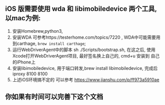 ## iOS 版需要使用 wda 和 libimobiledevice 两个工具,以mac为例:
1. 安装Homebrew,python3,
2. 安装WDA 可参考https://testerhome.com/topics/7220 ,  WDA中可能需要用到carthage, `brew install carthage`;
3. 运行WebDriverAgent中的脚本 sh ./Scripts/bootstrap.sh, 在这之后, 使用Xcode打开WebDriverAgent项目, 最好签名换上自己的, cmd+u 安装到 自己的iPhone上
4. 安装libimobiledevice, 用于端口转发,brew install libimobiledevice,  完成后 iproxy 8100 8100
5. 上述iOS环境搞不定的 可以参考 https://www.jianshu.com/p/ff973a5910ae

## 你如果有时间可以完善下这个文档
